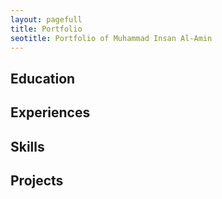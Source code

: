 ```yaml
---
layout: pagefull 
title: Portfolio 
seotitle: Portfolio of Muhammad Insan Al-Amin
---
```


## Education

## Experiences

## Skills

## Projects
